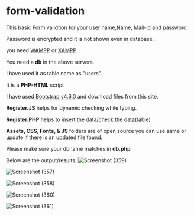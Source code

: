 # form-validation

This basic Form validtion for your user name,Name, Mail-id and password.

Password is encrypted and it is not shown even in database.

you need [WAMPP](https://www.wampserver.com/en/) or [XAMPP](https://www.apachefriends.org/index.html)

You need a **db** in the above servers.

I have used it as table name as "users".

It is a **PHP-HTML** script

I have used [Bootstrap v4.6.0](https://getbootstrap.com/) and download files from this site.

**Register.JS** helps for dynamic checking while typing.

**Register.PHP** helps to insert the data/check the data(table)
 
 **Assets, CSS, Fonts, & JS** folders are of open source you can use same or update if there is an updated file found.
 
Please make sure your dbname matches in **db.php**

Below are the output/results.
![Screenshot (359)](https://user-images.githubusercontent.com/24291500/113161426-009f0480-925c-11eb-947b-e0914f4d4cd4.png)

![Screenshot (357)](https://user-images.githubusercontent.com/24291500/113161422-00066e00-925c-11eb-9ef6-a440c750a4b6.png)

![Screenshot (358)](https://user-images.githubusercontent.com/24291500/113161423-00066e00-925c-11eb-86e8-c7c65f606caf.png)

![Screenshot (360)](https://user-images.githubusercontent.com/24291500/113161428-01379b00-925c-11eb-8002-dd799525a43d.png)

![Screenshot (361)](https://user-images.githubusercontent.com/24291500/113161415-fe3caa80-925b-11eb-99b7-9a2ad19d1f57.png)

